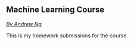 ## Machine Learning Course
[_By Andrew Ng_](https://www.coursera.org/learn/machine-learning?utm_source=gg&utm_medium=sem&campaignid=685340575&adgroupid=32639001301&device=c&keyword=coursera%20machine%20learning&matchtype=e&network=g&devicemodel=&adpostion=1t1&creativeid=176442054662&hide_mobile_promo&gclid=CjwKCAjwgvfOBRB7EiwAeP7ehi2H6kU18MCZOv07go3w_Azq6dhYLujgeJAK_y1mrOZ9AlzOyZQmPhoCSUAQAvD_BwE)

This is my homework submissions for the course.
